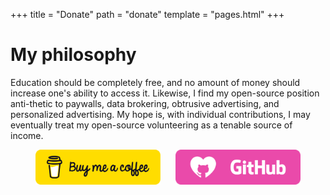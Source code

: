 +++
title = "Donate"
path = "donate"
template = "pages.html"
+++

# My philosophy
Education should be completely free, and no amount of money should increase one's ability to access it. Likewise, I find my open-source position anti-thetic to paywalls, data brokering, obtrusive advertising, and personalized advertising. My hope is, with individual contributions, I may eventually treat my open-source volunteering as a tenable source of income.

<div align='center'>
    <span style='padding: 10px;'>
        <a href="https://www.buymeacoffee.com/simbleau/" target="_blank"><img src="/buymeacoffee_button.png" width="200"/></a>
    </span>
    <span style='padding: 10px;'>
        <a href="https://github.com/sponsors/simbleau/" target="_blank"><img src="/githubsponsor_button.png" width="200"/></a>
    </span>
</div>